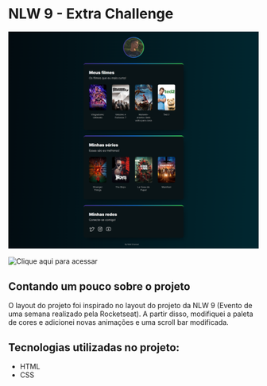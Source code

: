 # NLW 9 - Extra Challenge

![preview](./.github/preview.png)

![Clique aqui para acessar](https://maik-emanoel.github.io/my-movies-and-series/)

## Contando um pouco sobre o projeto

O layout do projeto foi inspirado no layout do projeto da NLW 9 (Evento de uma semana realizado pela Rocketseat). A partir disso, modifiquei a paleta de cores e adicionei novas animações e uma scroll bar modificada.

## Tecnologias utilizadas no projeto:

- HTML
- CSS